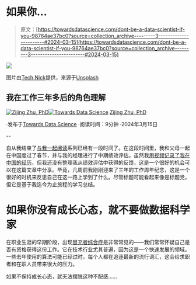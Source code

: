 # 如果你…

> 原文：[https://towardsdatascience.com/dont-be-a-data-scientist-if-you-98764ae37bc0?source=collection_archive---------3-----------------------#2024-03-15](https://towardsdatascience.com/dont-be-a-data-scientist-if-you-98764ae37bc0?source=collection_archive---------3-----------------------#2024-03-15)

![](../Images/d055975ad55bb8f45349a5fd8bb37e17.png)

图片由[Tech Nick](https://unsplash.com/@technick_inc?utm_source=medium&utm_medium=referral)提供，来源于[Unsplash](https://unsplash.com/?utm_source=medium&utm_medium=referral)

## 我在工作三年多后的角色理解

[](https://zzhu17.medium.com/?source=post_page---byline--98764ae37bc0--------------------------------)[![Zijing Zhu, PhD](../Images/436b22e28798b87261c4814a7e2b20e3.png)](https://zzhu17.medium.com/?source=post_page---byline--98764ae37bc0--------------------------------)[](https://towardsdatascience.com/?source=post_page---byline--98764ae37bc0--------------------------------)[![Towards Data Science](../Images/a6ff2676ffcc0c7aad8aaf1d79379785.png)](https://towardsdatascience.com/?source=post_page---byline--98764ae37bc0--------------------------------) [Zijing Zhu, PhD](https://zzhu17.medium.com/?source=post_page---byline--98764ae37bc0--------------------------------)

·发布于[Towards Data Science](https://towardsdatascience.com/?source=post_page---byline--98764ae37bc0--------------------------------) ·阅读时间：9分钟 ·2024年3月15日

--

自从我结束了[与我一起阅读](https://zzhu17.medium.com/list/causality-book-club-def5f1fd00fe)系列已经有一段时间了。在这段时间里，我和父母一起在中国度过了春节，并与我的经理进行了中期绩效评估。虽然我[用视频记录了我在中国的经历](https://youtu.be/meKtk_VOgXM?si=DTMgqOqIixKfLUAa)，但我还没有整理我从绩效评估中获得的反馈，这是一个很好的机会可以在这篇文章中分享。毕竟，几周前我刚刚迎来了三年的工作周年纪念，这是一个很好的时机来反思自己在这一路上学到了什么。尽管标题可能看起来像是标题党，但它是基于我迄今为止旅程的学习总结。

# 如果你没有成长心态，就不要做数据科学家

在职业生涯的早期阶段，出现[冒充者综合症](/confronting-the-reality-of-impostor-syndrome-in-the-data-and-analytics-industry-30269dfcbc41)是非常常见的——我们常常怀疑自己是否有资格获得这份工作。它在技术行业尤其普遍，因为这是一个快速发展的领域。一些去年使用的算法可能已经过时。每个人都在追逐最新的流行词汇，这会给求职者和在职人员带来很大的压力。

如果不保持成长心态，就无法摆脱这种不配感……
